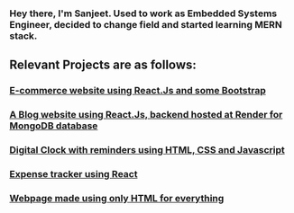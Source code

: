 ### Hey there, I'm Sanjeet. Used to work as Embedded Systems Engineer, decided to change field and started learning MERN stack. 


## Relevant Projects are as follows:


### [E-commerce website using React.Js and some Bootstrap](https://steady-jelly-24109c.netlify.app/)


### [A Blog website using React.Js, backend hosted at Render for MongoDB database](https://jocular-lebkuchen-0b0fb5.netlify.app/)


### [Digital Clock with reminders using HTML, CSS and Javascript](https://sanjeet0000.github.io/digital_clock/)


### [Expense tracker using React](https://expenses-tracker00.netlify.app/)


### [Webpage made using only HTML for everything](https://sanjeet0000.github.io/Backtracking-Project-by-Sanjeet/)

